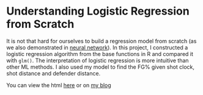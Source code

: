 # Understanding Logistic Regression from Scratch

It is not that hard for ourselves to build a regression model from scratch (as we also demonstrated in [neural network](http://junma5.weebly.com/data-blog/build-your-own-neural-network-classifier-in-r)). In this project, I constructed a logistic regression algorithm from the base functions in R and compared it with `glm()`. The interpretation of logistic regression is more intuitive than other ML methods. I also used my model to find the FG% given shot clock, shot distance and defender distance. 

You can view the html [here](http://rpubs.com/junworks/Understanding-Logistic-Regression-from-Scratch) or on [my blog](http://junma5.weebly.com/data-blog)




